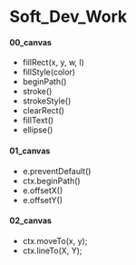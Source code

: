 # Soft_Dev_Work

#### 00_canvas
* fillRect(x, y, w, l)
* fillStyle(color)
* beginPath()
* stroke()
* strokeStyle()
* clearRect()
* fillText()
* ellipse()

#### 01_canvas
* e.preventDefault()
* ctx.beginPath()
* e.offsetX()
* e.offsetY()

#### 02_canvas
* ctx.moveTo(x, y);
* ctx.lineTo(X, Y);
